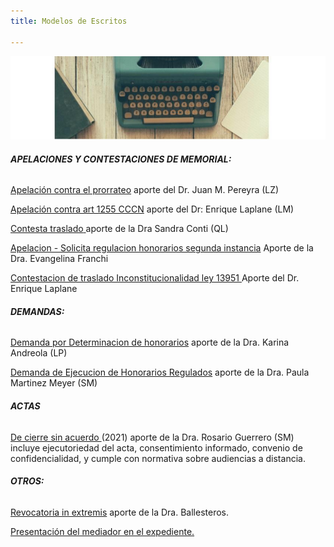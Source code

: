 ```yaml
---
title: Modelos de Escritos

---
```

![modelos de escritos](/images/uploads/imagen.jpg)

###### **APELACIONES Y CONTESTACIONES DE MEMORIAL:**

[Apelación contra el prorrateo](/escritos/apelacion-contra-prorrateo-dr-perreyra/index.html) aporte del Dr. Juan M. Pereyra (LZ)

[Apelación contra art 1255 CCCN](https://encuentrodemediadores.org/fallos/modeloapelacion1255/index.html) aporte del Dr: Enrique Laplane (LM)

[Contesta traslado](https://encuentrodemediadores.org/contesta-traslado-de-apelacion-notificacion-espontanea/index.html)[ ](pages-contesta-traslado-de-apelacion-notificacion-espontanea-md)aporte de la Dra Sandra Conti (QL)

[Apelacion - Solicita regulacion honorarios segunda instancia](https://encuentrodemediadores.org/Fallos/modelo-apelacion-franchi/index.html) Aporte de la Dra. Evangelina Franchi

[Contestacion de traslado Inconstitucionalidad ley 13951 ](https://encuentrodemediadores.org/contestacion-de-traslado-planteo-de-inconstitucionalidad-ley-13951/index.html)Aporte del Dr. Enrique Laplane

###### **DEMANDAS:**

[Demanda por Determinacion de honorarios](https://encuentrodemediadores.org/Fallos/modelo-de-demanda-por-determinacion-de-honorarios/index.html) aporte de la Dra. Karina Andreola (LP)

[Demanda de Ejecucion de Honorarios Regulados](https://encuentrodemediadores.org/demanda-ejecucion-honorarios-regulados/index.html) aporte de la Dra. Paula Martinez Meyer (SM)

###### **ACTAS**

[De cierre sin acuerdo ](https://encuentrodemediadores.org/acta-de-cierre-sin-acuerdo/index.html#cierre-por-imposibilidad-de-notificacion-y-a-pedido-de-la-parte)(2021) aporte de la Dra. Rosario Guerrero (SM) incluye ejecutoriedad del acta, consentimiento informado, convenio de confidencialidad, y cumple con normativa sobre audiencias a distancia.

###### **OTROS:**

[Revocatoria in extremis](/escritos/revocatoria-in-extremis/index.html) aporte de la Dra. Ballesteros.

[Presentación del mediador en el expediente. ](/escritos/se-presenta-constituye-domicilio-constancia-en-caratula/index.html)